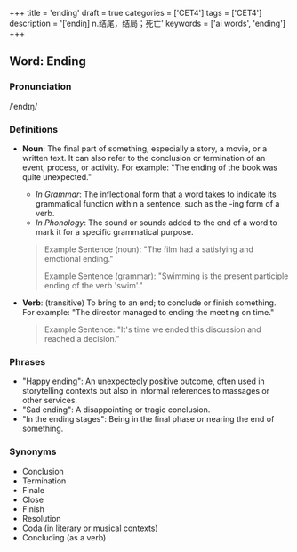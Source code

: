 +++
title = 'ending'
draft = true
categories = ['CET4']
tags = ['CET4']
description = '[ˈendiŋ] n.结尾，结局；死亡'
keywords = ['ai words', 'ending']
+++

## Word: Ending

### Pronunciation
/ˈendɪŋ/

### Definitions
- **Noun**: The final part of something, especially a story, a movie, or a written text. It can also refer to the conclusion or termination of an event, process, or activity. For example: "The ending of the book was quite unexpected."
  - _In Grammar_: The inflectional form that a word takes to indicate its grammatical function within a sentence, such as the -ing form of a verb.
  - _In Phonology_: The sound or sounds added to the end of a word to mark it for a specific grammatical purpose.

  > Example Sentence (noun): "The film had a satisfying and emotional ending."
  > 
  > Example Sentence (grammar): "Swimming is the present participle ending of the verb 'swim'."
  
- **Verb**: (transitive) To bring to an end; to conclude or finish something. For example: "The director managed to ending the meeting on time."

  > Example Sentence: "It's time we ended this discussion and reached a decision."

### Phrases
- "Happy ending": An unexpectedly positive outcome, often used in storytelling contexts but also in informal references to massages or other services.
- "Sad ending": A disappointing or tragic conclusion.
- "In the ending stages": Being in the final phase or nearing the end of something.

### Synonyms
- Conclusion
- Termination
- Finale
- Close
- Finish
- Resolution
- Coda (in literary or musical contexts)
- Concluding (as a verb)
